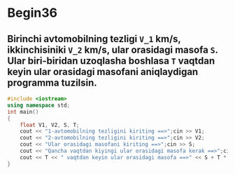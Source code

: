 # Begin36
## Birinchi avtomobilning tezligi `V_1` km/s, ikkinchisiniki `V_2` km/s, ular orasidagi masofa `S`. Ular biri-biridan uzoqlasha boshlasa `T` vaqtdan keyin ular orasidagi masofani aniqlaydigan programma tuzilsin.
```cpp
#include <iostream>
using namespace std;
int main()
{
    float V1, V2, S, T;
    cout << "1-avtomobilning tezligini kiriting ==>";cin >> V1;
    cout << "2-avtomobilning tezligini kiriting ==>";cin >> V2;
    cout << "Ular orasidagi masofani kiriting ==>";cin >> S;
    cout << "Qancha vaqtdan kiyingi ular orasidagi masofa kerak ==>";cin >> T;
    cout << T << " vaqtdan keyin ular orasidagi masofa ==>" << S + T * (V1 + V2);
}
```
